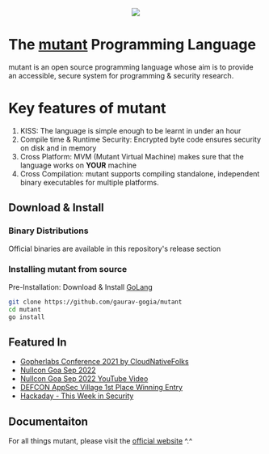 <p align='center'>
  <img src='./logo.jpeg' />
</p>

# The [mutant](https://mudocs.netlify.app) Programming Language
mutant is an open source programming language whose aim is to provide an accessible, secure system for programming & security research.

# Key features of mutant
1. KISS: The language is simple enough to be learnt in under an hour
2. Compile time & Runtime Security: Encrypted byte code ensures security on disk and in memory
3. Cross Platform: MVM (Mutant Virtual Machine) makes sure that the language works on **YOUR** machine
4. Cross Compilation: mutant supports compiling standalone, independent binary executables for multiple platforms.

## Download & Install

### Binary Distributions
Official binaries are available in this repository's release section

### Installing mutant from source
Pre-Installation: Download & Install [GoLang](https://golang.org/)

```bash
git clone https://github.com/gaurav-gogia/mutant
cd mutant
go install
```

## Featured In
- [Gopherlabs Conference 2021 by CloudNativeFolks](https://youtu.be/rhSwwGSt90c?t=2223)
- [Nullcon Goa Sep 2022](https://archive.nullcon.net/website/goa-2022/speakers/pushing-security-left-by-mutating-byte-code.php)
- [Nullcon Goa Sep 2022 YouTube Video](https://youtu.be/ivrM8rytaKY)
- [DEFCON AppSec Village 1st Place Winning Entry](https://eval.blog/research/breaking-the-mutant-languages-encryption/)
- [Hackaday - This Week in Security](https://hackaday.com/2023/08/18/this-week-in-security-tunnelcrack-mutant-and-not-discord/)

## Documentaiton
For all things mutant, please visit the [official website](https://mudocs.netlify.app) ^.^
